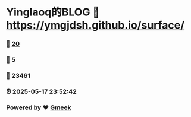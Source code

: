 # Yinglaoq的BLOG :link: https://ymgjdsh.github.io/surface/ 
### :page_facing_up: [20](https://ymgjdsh.github.io/surface//tag.html) 
### :speech_balloon: 5 
### :hibiscus: 23461 
### :alarm_clock: 2025-05-17 23:52:42 
### Powered by :heart: [Gmeek](https://github.com/Meekdai/Gmeek)
